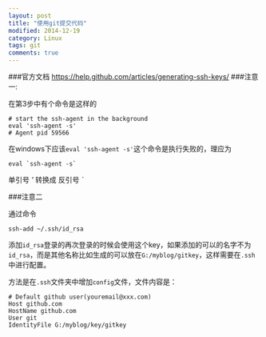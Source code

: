 ```yaml
---
layout: post
title: "使用git提交代码"
modified: 2014-12-19
category: Linux
tags: git
comments: true
---
```


###官方文档
https://help.github.com/articles/generating-ssh-keys/
###注意一:

在第3步中有个命令是这样的

    # start the ssh-agent in the background
    eval 'ssh-agent -s'
    # Agent pid 59566


在windows下应该`eval 'ssh-agent -s'`这个命令是执行失败的，理应为

    eval `ssh-agent -s`

单引号 <em>'</em> 转换成 反引号 <em>`</em>

###注意二

通过命令

    ssh-add ~/.ssh/id_rsa

添加`id_rsa`登录的再次登录的时候会使用这个key，如果添加的可以的名字不为`id_rsa`，而是其他名称比如生成的可以放在`G:/myblog/gitkey`，这样需要在`.ssh`中进行配置。

方法是在`.ssh`文件夹中增加`config`文件，文件内容是：

    # Default github user(youremail@xxx.com)
    Host github.com
    HostName github.com
    User git
    IdentityFile G:/myblog/key/gitkey

